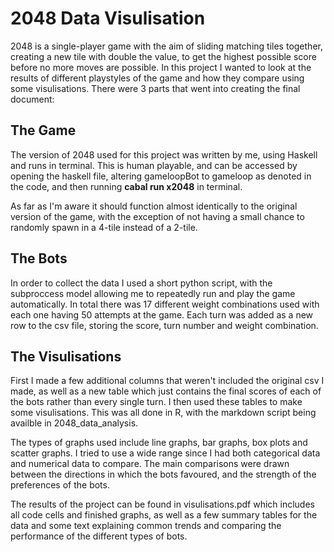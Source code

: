 # 2048 Data Visulisation

2048 is a single-player game with the aim of sliding matching tiles together, creating a new tile with double the value, to get the highest possible score before no more moves are possible. In this project I wanted to look at the results of different playstyles
of the game and how they compare using some visulisations. There were 3 parts that went into creating the final document: 

## The Game

The version of 2048 used for this project was written by me, using Haskell and runs in terminal. This is human playable, and can be accessed by opening the haskell file, altering gameloopBot to gameloop as denoted in the code, and then running **cabal run x2048** in terminal. 

As far as I'm aware it should function almost identically to the original version of the game, with the exception of not having a small chance to randomly spawn in a 4-tile instead of a 2-tile.
## The Bots

In order to collect the data I used a short python script, with the subproccess model allowing me to repeatedly run and play the game automatically. In total there was 17 different weight combinations used with each one having 50 attempts at the game. Each turn
was added as a new row to the csv file, storing the score, turn number and weight combination.

## The Visulisations

First I made a few additional columns that weren't included the original csv I made, as well as a new table which just contains the final scores of each of the bots rather than every single turn.
I then used these tables to make some visulisations. This was all done in R, with the markdown script being availble in 2048_data_analysis. 

The types of graphs used include line graphs, bar graphs, box plots and scatter graphs. I tried to use a wide range   since I had both categorical data and numerical data to compare.
The main comparisons were drawn between the directions in which the bots favoured, and the strength of the preferences of the bots.

The results of the project can be found in visulisations.pdf which includes all code cells and finished graphs, as well as a few summary tables for the data and some text explaining common trends and comparing the performance of the different types of bots.  
